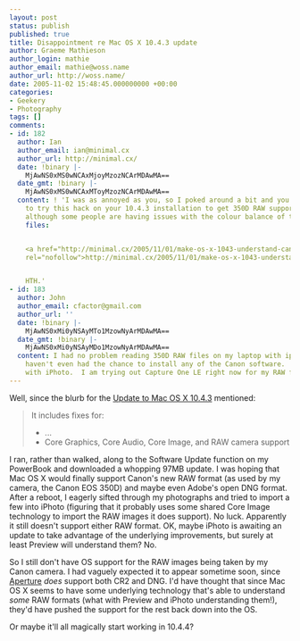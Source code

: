 ```yaml
---
layout: post
status: publish
published: true
title: Disappointment re Mac OS X 10.4.3 update
author: Graeme Mathieson
author_login: mathie
author_email: mathie@woss.name
author_url: http://woss.name/
date: 2005-11-02 15:48:45.000000000 +00:00
categories:
- Geekery
- Photography
tags: []
comments:
- id: 182
  author: Ian
  author_email: ian@minimal.cx
  author_url: http://minimal.cx/
  date: !binary |-
    MjAwNS0xMS0wNCAxMjoyMzozNCArMDAwMA==
  date_gmt: !binary |-
    MjAwNS0xMS0wNCAxMToyMzozNCArMDAwMA==
  content: ! 'I was as annoyed as you, so I poked around a bit and you might like
    to try this hack on your 10.4.3 installation to get 350D RAW support enabled,
    although some people are having issues with the colour balance of the converted
    files:


    <a href="http://minimal.cx/2005/11/01/make-os-x-1043-understand-canon-eos-350d-raw-files/"
    rel="nofollow">http://minimal.cx/2005/11/01/make-os-x-1043-understand-canon-eos-350d-raw-files/</a>


    HTH.'
- id: 183
  author: John
  author_email: cfactor@gmail.com
  author_url: ''
  date: !binary |-
    MjAwNS0xMi0yNSAyMTo1MzowNyArMDAwMA==
  date_gmt: !binary |-
    MjAwNS0xMi0yNSAyMDo1MzowNyArMDAwMA==
  content: I had no problem reading 350D RAW files on my laptop with iphoto.  I still
    haven't even had the chance to install any of the Canon software.  It just worked
    with iPhoto.  I am trying out Capture One LE right now for my RAW files, though.
---
```

Well, since the blurb for the <a href="http://www.apple.com/support/downloads/macosxupdate1043.html">Update to Mac OS X 10.4.3</a> mentioned:

<blockquote>
It includes fixes for:
<ul>
  <li>...</li>
  <li>Core Graphics, Core Audio, Core Image, and RAW camera support</li>
</ul>
</blockquote>

I ran, rather than walked, along to the Software Update function on my PowerBook and downloaded a whopping 97MB update.  I was hoping that Mac OS X would finally support Canon's new RAW format (as used by my camera, the Canon EOS 350D) and maybe even Adobe's open DNG format.  After a reboot, I eagerly sifted through my photographs and tried to import a few into iPhoto (figuring that it probably uses some shared Core Image technology to import the RAW images it does support).  No luck.  Apparently it still doesn't support either RAW format.  OK, maybe iPhoto is awaiting an update to take advantage of the underlying improvements, but surely at least Preview will understand them?  No.

So I still don't have OS support for the RAW images being taken by my Canon camera.  I had vaguely expected it to appear sometime soon, since <a href="http://www.apple.com/aperture/">Aperture</a> <em>does</em> support both CR2 and DNG.  I'd have thought that since Mac OS X seems to have some underlying technology that's able to understand <em>some</em> RAW formats (what with Preview and iPhoto understanding them!), they'd have pushed the support for the rest back down into the OS.

Or maybe it'll all magically start working in 10.4.4?
